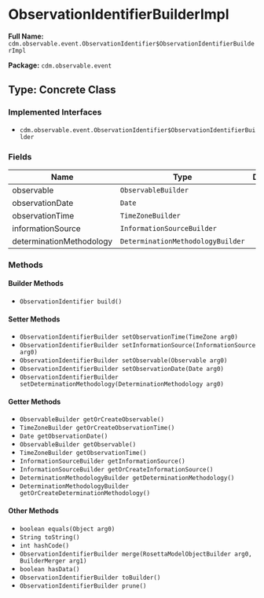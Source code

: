# ObservationIdentifierBuilderImpl

**Full Name:** `cdm.observable.event.ObservationIdentifier$ObservationIdentifierBuilderImpl`

**Package:** `cdm.observable.event`

## Type: Concrete Class

### Implemented Interfaces

- `cdm.observable.event.ObservationIdentifier$ObservationIdentifierBuilder`

### Fields

| Name | Type | Description |
|------|------|-------------|
| observable | `ObservableBuilder` |  |
| observationDate | `Date` |  |
| observationTime | `TimeZoneBuilder` |  |
| informationSource | `InformationSourceBuilder` |  |
| determinationMethodology | `DeterminationMethodologyBuilder` |  |

### Methods

#### Builder Methods

- `ObservationIdentifier build()`

#### Setter Methods

- `ObservationIdentifierBuilder setObservationTime(TimeZone arg0)`
- `ObservationIdentifierBuilder setInformationSource(InformationSource arg0)`
- `ObservationIdentifierBuilder setObservable(Observable arg0)`
- `ObservationIdentifierBuilder setObservationDate(Date arg0)`
- `ObservationIdentifierBuilder setDeterminationMethodology(DeterminationMethodology arg0)`

#### Getter Methods

- `ObservableBuilder getOrCreateObservable()`
- `TimeZoneBuilder getOrCreateObservationTime()`
- `Date getObservationDate()`
- `ObservableBuilder getObservable()`
- `TimeZoneBuilder getObservationTime()`
- `InformationSourceBuilder getInformationSource()`
- `InformationSourceBuilder getOrCreateInformationSource()`
- `DeterminationMethodologyBuilder getDeterminationMethodology()`
- `DeterminationMethodologyBuilder getOrCreateDeterminationMethodology()`

#### Other Methods

- `boolean equals(Object arg0)`
- `String toString()`
- `int hashCode()`
- `ObservationIdentifierBuilder merge(RosettaModelObjectBuilder arg0, BuilderMerger arg1)`
- `boolean hasData()`
- `ObservationIdentifierBuilder toBuilder()`
- `ObservationIdentifierBuilder prune()`

